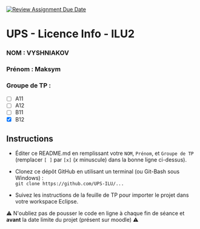 [![Review Assignment Due Date](https://classroom.github.com/assets/deadline-readme-button-22041afd0340ce965d47ae6ef1cefeee28c7c493a6346c4f15d667ab976d596c.svg)](https://classroom.github.com/a/vRyqtOn9)
# UPS - Licence Info - ILU2

### NOM : VYSHNIAKOV
### Prénom : Maksym
### Groupe de TP :
- [ ] A11
- [ ] A12
- [ ] B11
- [x] B12

## Instructions

- Éditer ce README.md en remplissant votre `NOM`, `Prénom`, et `Groupe de TP`  
  (remplacer `[ ]` par `[x]` (*x* minuscule) dans la bonne ligne ci-dessus).

- Clonez ce dépôt GitHub en utilisant un terminal (ou Git-Bash sous Windows) :  
  `git clone https://github.com/UPS-ILU/...`

- Suivez les instructions de la feuille de TP pour importer le projet dans votre workspace Eclipse.

⚠ N'oubliez pas de pousser le code en ligne à chaque fin de séance et **avant** la date limite du projet (présent sur moodle) ⚠
